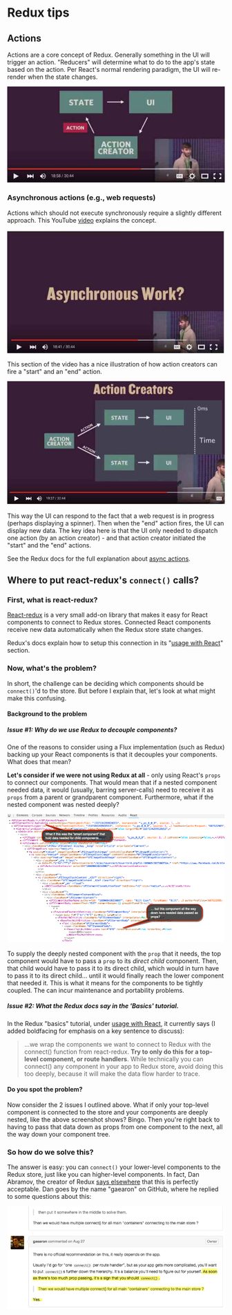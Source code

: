 # Redux tips

## Actions
Actions are a core concept of Redux.  Generally something in the UI will trigger an action.  "Reducers" will determine what to do to the app's state based on the action.  Per React's normal rendering paradigm, the UI will re-render when the state changes.

![](_assets/2015-12-18_16-27-13.jpg)


### Asynchronous actions (e.g., web requests)
Actions which should not execute synchronously require a slightly different approach.  This YouTube [video](https://youtu.be/764wvf8KuTw?t=1121) explains the concept.

![](_assets/2015-12-18_16-07-28.jpg)


This section of the video has a nice illustration of how action creators can fire a "start" and an "end" action.

![](_assets/2015-12-18_16-28-44.jpg)

This way the UI can respond to the fact that a web request is in progress (perhaps displaying a spinner).  Then when the "end" action fires, the UI can display new data.  The key idea here is that the UI only needed to dispatch one action (by an action creator) - and that action creator initiated the "start" and the "end" actions.


See the Redux docs for the full explanation about [async actions](http://rackt.org/redux/docs/advanced/AsyncActions.html).


## Where to put **react-redux's `connect()`** calls?

### First, what is **react-redux**?
[React-redux](https://github.com/rackt/react-redux) is a very small add-on library that makes it easy for React components to connect to Redux stores.  Connected React components receive new data automatically when the Redux store state changes.

Redux's docs explain how to setup this connection in its "[usage with React](http://rackt.org/redux/docs/basics/UsageWithReact.html)" section.

### Now, what's the problem?

In short, the challenge can be deciding which components should be `connect()`'d to the store.  But before I explain that, let's look at what might make this confusing.

#### Background to the problem

##### Issue #1: Why do we use Redux to decouple components?
One of the reasons to consider using a Flux implementation (such as Redux) backing up your React components is that it decouples your components. What does that mean?  

**Let's consider if we were not using Redux at all** - only using React's `props` to connect our components.  That would mean that if a nested component needed data, it would (usually, barring server-calls) need to receive it as `props` from a parent or grandparent component.  Furthermore, what if the nested component was nested deeply?

![](_assets/What-if-no-flux1.png)

To supply the deeply nested component with the `prop` that it needs, the top component would have to pass a `prop` to its *direct child* component.  Then, that child would have to pass it to its direct child, which would in turn have to pass it to its direct child... until it would finally reach the lower component that needed it.  This is what it means for the components to be tightly coupled.  The can incur maintenance and portability problems.

##### Issue #2: What the Redux docs say in the 'Basics' tutorial.

In the Redux "basics" tutorial, under [usage with React](http://rackt.org/redux/docs/basics/UsageWithReact.html), it currently says (I added boldfacing for emphasis on a key sentence to discuss):

<blockquote>
...we wrap the components we want to connect to Redux with the connect() function from react-redux. <strong>Try to only do this for a top-level component, or route handlers</strong>. While technically you can connect() any component in your app to Redux store, avoid doing this too deeply, because it will make the data flow harder to trace.
</blockquote>

#### Do you spot the problem?
Now consider the 2 issues I outlined above.  What if only your top-level component is connected to the store and your components are deeply nested, like the above screenshot shows?  Bingo.  Then you're right back to having to pass that data down as props from one component to the next, all the way down your component tree.

### So how do we solve this?

The answer is easy:  you can `connect()` your lower-level components to the Redux store, just like you can higher-level components.  In fact, Dan Abramov, the creator of Redux [says elsewhere](https://github.com/rackt/react-redux/issues/75#issuecomment-135436563) that this is perfectly acceptable. Dan goes by the name "gaearon" on GitHub, where he replied to some questions about this:

![](_assets/Redux-multiple-connect.png)




